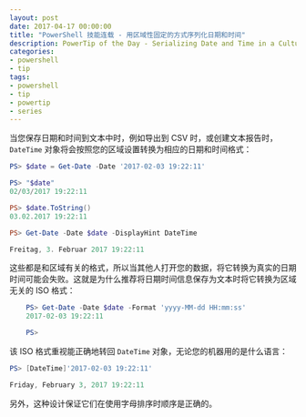 ```yaml
---
layout: post
date: 2017-04-17 00:00:00
title: "PowerShell 技能连载 - 用区域性固定的方式序列化日期和时间"
description: PowerTip of the Day - Serializing Date and Time in a Culture-Invariant Way
categories:
- powershell
- tip
tags:
- powershell
- tip
- powertip
- series
---
```

当您保存日期和时间到文本中时，例如导出到 CSV 时，或创建文本报告时，`DateTime` 对象将会按照您的区域设置转换为相应的日期和时间格式：

```powershell
PS> $date = Get-Date -Date '2017-02-03 19:22:11'

PS> "$date"
02/03/2017 19:22:11

PS> $date.ToString()
03.02.2017 19:22:11

PS> Get-Date -Date $date -DisplayHint DateTime

Freitag, 3. Februar 2017 19:22:11
```

这些都是和区域有关的格式，所以当其他人打开您的数据，将它转换为真实的日期时间可能会失败。这就是为什么推荐将日期时间信息保存为文本时将它转换为区域无关的 ISO 格式：

```powershell
    PS> Get-Date -Date $date -Format 'yyyy-MM-dd HH:mm:ss'
    2017-02-03 19:22:11

    PS>
```

该 ISO 格式重视能正确地转回 `DateTime` 对象，无论您的机器用的是什么语言：

```powershell
PS> [DateTime]'2017-02-03 19:22:11'

Friday, February 3, 2017 19:22:11
```

另外，这种设计保证它们在使用字母排序时顺序是正确的。

<!--本文国际来源：[Serializing Date and Time in a Culture-Invariant Way](http://community.idera.com/powershell/powertips/b/tips/posts/serializing-date-and-time-in-a-culture-invariant-way)-->
